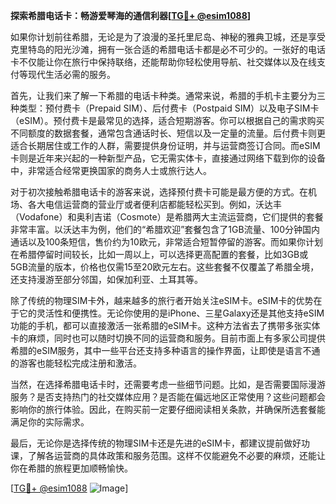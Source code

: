 **探索希腊电话卡：畅游爱琴海的通信利器[[TG💪+ @esim1088](https://t.me/s/esim1088)]**

如果你计划前往希腊，无论是为了浪漫的圣托里尼岛、神秘的雅典卫城，还是享受克里特岛的阳光沙滩，拥有一张合适的希腊电话卡都是必不可少的。一张好的电话卡不仅能让你在旅行中保持联络，还能帮助你轻松使用导航、社交媒体以及在线支付等现代生活必需的服务。

首先，让我们来了解一下希腊的电话卡种类。通常来说，希腊的手机卡主要分为三种类型：预付费卡（Prepaid SIM）、后付费卡（Postpaid SIM）以及电子SIM卡（eSIM）。预付费卡是最常见的选择，适合短期游客。你可以根据自己的需求购买不同额度的数据套餐，通常包含通话时长、短信以及一定量的流量。后付费卡则更适合长期居住或工作的人群，需要提供身份证明，并与运营商签订合同。而eSIM卡则是近年来兴起的一种新型产品，它无需实体卡，直接通过网络下载到你的设备中，非常适合经常更换国家的商务人士或旅行达人。

对于初次接触希腊电话卡的游客来说，选择预付费卡可能是最方便的方式。在机场、各大电信运营商的营业厅或者便利店都能轻松买到。例如，沃达丰（Vodafone）和奥利吉诺（Cosmote）是希腊两大主流运营商，它们提供的套餐非常丰富。以沃达丰为例，他们的“希腊欢迎”套餐包含了1GB流量、100分钟国内通话以及100条短信，售价约为10欧元，非常适合短暂停留的游客。而如果你计划在希腊停留时间较长，比如一周以上，可以选择更高配置的套餐，比如3GB或5GB流量的版本，价格也仅需15至20欧元左右。这些套餐不仅覆盖了希腊全境，还支持漫游至部分邻国，如保加利亚、土耳其等。

除了传统的物理SIM卡外，越来越多的旅行者开始关注eSIM卡。eSIM卡的优势在于它的灵活性和便携性。无论你使用的是iPhone、三星Galaxy还是其他支持eSIM功能的手机，都可以直接激活一张希腊的eSIM卡。这种方法省去了携带多张实体卡的麻烦，同时也可以随时切换不同的运营商和服务。目前市面上有多家公司提供希腊的eSIM服务，其中一些平台还支持多种语言的操作界面，让即使是语言不通的游客也能轻松完成注册和激活。

当然，在选择希腊电话卡时，还需要考虑一些细节问题。比如，是否需要国际漫游服务？是否支持热门的社交媒体应用？是否能在偏远地区正常使用？这些问题都会影响你的旅行体验。因此，在购买前一定要仔细阅读相关条款，并确保所选套餐能满足你的实际需求。

最后，无论你是选择传统的物理SIM卡还是先进的eSIM卡，都建议提前做好功课，了解各运营商的具体政策和服务范围。这样不仅能避免不必要的麻烦，还能让你在希腊的旅程更加顺畅愉快。

[[TG💪+ @esim1088](https://t.me/s/esim1088) ![Image](https://i.postimg.cc/4NQfJmqS/Snipaste-2025-05-13-00-14-12.png)]